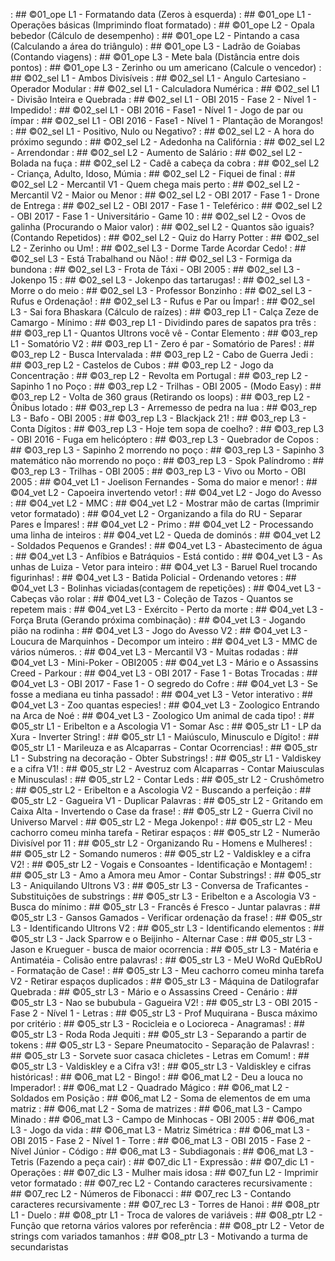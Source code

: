 [](../../1_fup/arcade/base/011/Readme.md) : ## ©01_ope L1 - Formatando data (Zeros à esquerda)
[](../../1_fup/arcade/base/000/Readme.md) : ## ©01_ope L1 - Operações básicas (Imprimindo float formatado)
[](../../1_fup/arcade/base/003/Readme.md) : ## ©01_ope L2 - Opala bebedor (Cálculo de desempenho)
[](../../1_fup/arcade/base/002/Readme.md) : ## ©01_ope L2 - Pintando a casa (Calculando a área do triângulo)
[](../../1_fup/arcade/base/005/Readme.md) : ## ©01_ope L3 - Ladrão de Goiabas (Contando viagens)
[](../../1_fup/arcade/base/004/Readme.md) : ## ©01_ope L3 - Mete bala (Distância entre dois pontos)
[](../../1_fup/arcade/base/006/Readme.md) : ## ©01_ope L3 - Zerinho ou um americano (Calcule o vencedor)
[](../../1_fup/arcade/base/025/Readme.md) : ## ©02_sel L1 - Ambos Divisíveis
[](../../1_fup/arcade/base/062/Readme.md) : ## ©02_sel L1 - Angulo Cartesiano - Operador Modular
[](../../1_fup/arcade/base/015/Readme.md) : ## ©02_sel L1 - Calculadora Numérica
[](../../1_fup/arcade/base/024/Readme.md) : ## ©02_sel L1 - Divisão Inteira e Quebrada
[](../../1_fup/arcade/base/151/Readme.md) : ## ©02_sel L1 - OBI 2015 - Fase 2 - Nível 1 - Impedido!
[](../../1_fup/arcade/base/156/Readme.md) : ## ©02_sel L1 - OBI 2016 - Fase1 - Nível 1 - Jogo de par ou ímpar
[](../../1_fup/arcade/base/155/Readme.md) : ## ©02_sel L1 - OBI 2016 - Fase1 - Nível 1 - Plantação de Morangos!
[](../../1_fup/arcade/base/026/Readme.md) : ## ©02_sel L1 - Positivo, Nulo ou Negativo?
[](../../1_fup/arcade/base/038/Readme.md) : ## ©02_sel L2 - A hora do próximo segundo
[](../../1_fup/arcade/base/027/Readme.md) : ## ©02_sel L2 - Adedonha na Califórnia
[](../../1_fup/arcade/base/018/Readme.md) : ## ©02_sel L2 - Arrendondar
[](../../1_fup/arcade/base/021/Readme.md) : ## ©02_sel L2 - Aumento de Salário
[](../../1_fup/arcade/base/032/Readme.md) : ## ©02_sel L2 - Bolada na fuça
[](../../1_fup/arcade/base/028/Readme.md) : ## ©02_sel L2 - Cadê a cabeça da cobra
[](../../1_fup/arcade/base/183/Readme.md) : ## ©02_sel L2 - Criança, Adulto, Idoso, Múmia
[](../../1_fup/arcade/base/031/Readme.md) : ## ©02_sel L2 - Fiquei de final
[](../../1_fup/arcade/base/030/Readme.md) : ## ©02_sel L2 - Mercantil V1 - Quem chega mais perto
[](../../1_fup/arcade/base/039/Readme.md) : ## ©02_sel L2 - Mercantil V2 - Maior ou Menor
[](../../1_fup/arcade/base/035/Readme.md) : ## ©02_sel L2 - OBI 2017 - Fase 1 - Drone de Entrega
[](../../1_fup/arcade/base/022/Readme.md) : ## ©02_sel L2 - OBI 2017 - Fase 1 - Teleférico
[](../../1_fup/arcade/base/019/Readme.md) : ## ©02_sel L2 - OBI 2017 - Fase 1 - Universitário - Game 10
[](../../1_fup/arcade/base/017/Readme.md) : ## ©02_sel L2 - Ovos de galinha (Procurando o Maior valor)
[](../../1_fup/arcade/base/014/Readme.md) : ## ©02_sel L2 - Quantos são iguais? (Contando Repetidos)
[](../../1_fup/arcade/base/029/Readme.md) : ## ©02_sel L2 - Quiz do Harry Potter
[](../../1_fup/arcade/base/020/Readme.md) : ## ©02_sel L2 - Zerinho ou Um!
[](../../1_fup/arcade/base/043/Readme.md) : ## ©02_sel L3 - Dorme Tarde Acordar Cedo!
[](../../1_fup/arcade/base/040/Readme.md) : ## ©02_sel L3 - Está Trabalhand ou Não!
[](../../1_fup/arcade/base/034/Readme.md) : ## ©02_sel L3 - Formiga da bundona
[](../../1_fup/arcade/base/157/Readme.md) : ## ©02_sel L3 - Frota de Táxi - OBI 2005
[](../../1_fup/arcade/base/037/Readme.md) : ## ©02_sel L3 - Jokenpo 15
[](../../1_fup/arcade/base/023/Readme.md) : ## ©02_sel L3 - Jokenpo das tartarugas!
[](../../1_fup/arcade/base/036/Readme.md) : ## ©02_sel L3 - Morre o do meio
[](../../1_fup/arcade/base/033/Readme.md) : ## ©02_sel L3 - Professor Bonzinho
[](../../1_fup/arcade/base/042/Readme.md) : ## ©02_sel L3 - Rufus e Ordenação!
[](../../1_fup/arcade/base/041/Readme.md) : ## ©02_sel L3 - Rufus e Par ou Ímpar!
[](../../1_fup/arcade/base/001/Readme.md) : ## ©02_sel L3 - Sai fora Bhaskara (Cálculo de raízes)
[](../../1_fup/arcade/base/056/Readme.md) : ## ©03_rep L1 - Calça Zeze de Camargo - Mínimo
[](../../1_fup/arcade/base/013/Readme.md) : ## ©03_rep L1 - Dividindo pares de sapatos pra três
[](../../1_fup/arcade/base/055/Readme.md) : ## ©03_rep L1 - Quantos Ultrons você vê - Contar Elemento
[](../../1_fup/arcade/base/044/Readme.md) : ## ©03_rep L1 - Somatório V2
[](../../1_fup/arcade/base/045/Readme.md) : ## ©03_rep L1 - Zero é par - Somatório de Pares!
[](../../1_fup/arcade/base/058/Readme.md) : ## ©03_rep L2 - Busca Intervalada
[](../../1_fup/arcade/base/048/Readme.md) : ## ©03_rep L2 - Cabo de Guerra Jedi
[](../../1_fup/arcade/base/050/Readme.md) : ## ©03_rep L2 - Castelos de Cubos
[](../../1_fup/arcade/base/046/Readme.md) : ## ©03_rep L2 - Jogo da Concentração
[](../../1_fup/arcade/base/057/Readme.md) : ## ©03_rep L2 - Revolta em Portugal
[](../../1_fup/arcade/base/049/Readme.md) : ## ©03_rep L2 - Sapinho 1 no Poço
[](../../1_fup/arcade/base/136/Readme.md) : ## ©03_rep L2 - Trilhas - OBI 2005 - (Modo Easy)
[](../../1_fup/arcade/base/016/Readme.md) : ## ©03_rep L2 - Volta de 360 graus (Retirando os loops)
[](../../1_fup/arcade/base/047/Readme.md) : ## ©03_rep L2 - Ônibus lotado
[](../../1_fup/arcade/base/051/Readme.md) : ## ©03_rep L3 - Arremesso de pedra na lua
[](../../1_fup/arcade/base/160/Readme.md) : ## ©03_rep L3 - Bafo - OBI 2005
[](../../1_fup/arcade/base/063/Readme.md) : ## ©03_rep L3 - Blackjack 21!
[](../../1_fup/arcade/base/064/Readme.md) : ## ©03_rep L3 - Conta Dígitos
[](../../1_fup/arcade/base/052/Readme.md) : ## ©03_rep L3 - Hoje tem sopa de coelho?
[](../../1_fup/arcade/base/053/Readme.md) : ## ©03_rep L3 - OBI 2016 - Fuga em helicóptero
[](../../1_fup/arcade/base/054/Readme.md) : ## ©03_rep L3 - Quebrador de Copos
[](../../1_fup/arcade/base/059/Readme.md) : ## ©03_rep L3 - Sapinho 2 morrendo no poço
[](../../1_fup/arcade/base/065/Readme.md) : ## ©03_rep L3 - Sapinho 3 matemático não morrendo no poço
[](../../1_fup/arcade/base/066/Readme.md) : ## ©03_rep L3 - Spok Palíndromo
[](../../1_fup/arcade/base/158/Readme.md) : ## ©03_rep L3 - Trilhas - OBI 2005
[](../../1_fup/arcade/base/161/Readme.md) : ## ©03_rep L3 - Vivo ou Morto - OBI 2005
[](../../1_fup/arcade/base/060/Readme.md) : ## ©04_vet L1 - Joelison Fernandes - Soma do maior e menor!
[](../../1_fup/arcade/base/061/Readme.md) : ## ©04_vet L2 - Capoeira invertendo vetor!
[](../../1_fup/arcade/base/078/Readme.md) : ## ©04_vet L2 - Jogo do Avesso
[](../../1_fup/arcade/base/091/Readme.md) : ## ©04_vet L2 - MMC
[](../../1_fup/arcade/base/101/Readme.md) : ## ©04_vet L2 - Mostrar mão de cartas (Imprimir vetor formatado)
[](../../1_fup/arcade/base/068/Readme.md) : ## ©04_vet L2 - Organizando a fila do RU - Separar Pares e Ímpares!
[](../../1_fup/arcade/base/090/Readme.md) : ## ©04_vet L2 - Primo
[](../../1_fup/arcade/base/186/Readme.md) : ## ©04_vet L2 - Processando uma linha de inteiros
[](../../1_fup/arcade/base/067/Readme.md) : ## ©04_vet L2 - Queda de dominós
[](../../1_fup/arcade/base/072/Readme.md) : ## ©04_vet L2 - Soldados Pequenos e Grandes!
[](../../1_fup/arcade/base/075/Readme.md) : ## ©04_vet L3 - Abastecimento de água
[](../../1_fup/arcade/base/083/Readme.md) : ## ©04_vet L3 - Anfíbios e Batráquios - Está contido
[](../../1_fup/arcade/base/082/Readme.md) : ## ©04_vet L3 - As unhas de Luiza - Vetor para inteiro
[](../../1_fup/arcade/base/080/Readme.md) : ## ©04_vet L3 - Baruel Ruel trocando figurinhas!
[](../../1_fup/arcade/base/073/Readme.md) : ## ©04_vet L3 - Batida Policial - Ordenando vetores
[](../../1_fup/arcade/base/010/Readme.md) : ## ©04_vet L3 - Bolinhas viciadas(contagem de repetições)
[](../../1_fup/arcade/base/070/Readme.md) : ## ©04_vet L3 - Cabeças vão rolar
[](../../1_fup/arcade/base/086/Readme.md) : ## ©04_vet L3 - Coleção de Tazos - Quantos se repetem mais
[](../../1_fup/arcade/base/085/Readme.md) : ## ©04_vet L3 - Exército - Perto da morte
[](../../1_fup/arcade/base/008/Readme.md) : ## ©04_vet L3 - Força Bruta (Gerando próxima combinação)
[](../../1_fup/arcade/base/100/Readme.md) : ## ©04_vet L3 - Jogando pião na rodinha
[](../../1_fup/arcade/base/079/Readme.md) : ## ©04_vet L3 - Jogo do Avesso V2
[](../../1_fup/arcade/base/081/Readme.md) : ## ©04_vet L3 - Loucura de Marquinhos - Decompor um inteiro
[](../../1_fup/arcade/base/139/Readme.md) : ## ©04_vet L3 - MMC de vários números.
[](../../1_fup/arcade/base/077/Readme.md) : ## ©04_vet L3 - Mercantil V3 - Muitas rodadas
[](../../1_fup/arcade/base/162/Readme.md) : ## ©04_vet L3 - Mini-Poker - OBI2005
[](../../1_fup/arcade/base/071/Readme.md) : ## ©04_vet L3 - Mário e o Assassins Creed - Parkour
[](../../1_fup/arcade/base/074/Readme.md) : ## ©04_vet L3 - OBI 2017 - Fase 1 - Botas Trocadas
[](../../1_fup/arcade/base/076/Readme.md) : ## ©04_vet L3 - OBI 2017 - Fase 1 - O segredo do Cofre
[](../../1_fup/arcade/base/088/Readme.md) : ## ©04_vet L3 - Se fosse a mediana eu tinha passado!
[](../../1_fup/arcade/base/185/Readme.md) : ## ©04_vet L3 - Vetor interativo
[](../../1_fup/arcade/base/069/Readme.md) : ## ©04_vet L3 - Zoo quantas especies!
[](../../1_fup/arcade/base/087/Readme.md) : ## ©04_vet L3 - Zoologico Entrando na Arca de Noé
[](../../1_fup/arcade/base/084/Readme.md) : ## ©04_vet L3 - Zoologico Um animal de cada tipo!
[](../../1_fup/arcade/base/173/Readme.md) : ## ©05_str L1 - Eribelton e a Ascologia V1 - Somar Asc
[](../../1_fup/arcade/base/092/Readme.md) : ## ©05_str L1 - LP da Xura - Inverter String!
[](../../1_fup/arcade/base/104/Readme.md) : ## ©05_str L1 - Maiúsculo, Minusculo e Dígito!
[](../../1_fup/arcade/base/177/Readme.md) : ## ©05_str L1 - Marileuza e as Alcaparras - Contar Ocorrencias!
[](../../1_fup/arcade/base/176/Readme.md) : ## ©05_str L1 - Substring na decoração - Obter Substrings!
[](../../1_fup/arcade/base/174/Readme.md) : ## ©05_str L1 - Valdiskey e a cifra V1!
[](../../1_fup/arcade/base/095/Readme.md) : ## ©05_str L2 - Avestruz com Alcaparras - Contar Maiusculas e Minusculas!
[](../../1_fup/arcade/base/096/Readme.md) : ## ©05_str L2 - Contar Leds
[](../../1_fup/arcade/base/126/Readme.md) : ## ©05_str L2 - Crushômetro
[](../../1_fup/arcade/base/109/Readme.md) : ## ©05_str L2 - Eribelton e a Ascologia V2 - Buscando a perfeição
[](../../1_fup/arcade/base/097/Readme.md) : ## ©05_str L2 - Gagueira V1 - Duplicar Palavras
[](../../1_fup/arcade/base/093/Readme.md) : ## ©05_str L2 - Gritando em Caixa Alta - Invertendo o Case da frase!
[](../../1_fup/arcade/base/180/Readme.md) : ## ©05_str L2 - Guerra Civil no Universo Marvel
[](../../1_fup/arcade/base/089/Readme.md) : ## ©05_str L2 - Mega Jokenpo!
[](../../1_fup/arcade/base/111/Readme.md) : ## ©05_str L2 - Meu cachorro comeu minha tarefa - Retirar espaços
[](../../1_fup/arcade/base/125/Readme.md) : ## ©05_str L2 - Numerão Divisível por 11
[](../../1_fup/arcade/base/110/Readme.md) : ## ©05_str L2 - Organizando Ru - Homens e Mulheres!
[](../../1_fup/arcade/base/181/Readme.md) : ## ©05_str L2 - Somando numeros
[](../../1_fup/arcade/base/106/Readme.md) : ## ©05_str L2 - Valdiskley e a cifra V2!
[](../../1_fup/arcade/base/094/Readme.md) : ## ©05_str L2 - Vogais e Consoantes - Identificação e Montagem!
[](../../1_fup/arcade/base/127/Readme.md) : ## ©05_str L3 - Amo a Amora meu Amor - Contar Substrings!
[](../../1_fup/arcade/base/118/Readme.md) : ## ©05_str L3 - Aniquilando Ultrons V3
[](../../1_fup/arcade/base/124/Readme.md) : ## ©05_str L3 - Conversa de Traficantes - Substituições de substrings
[](../../1_fup/arcade/base/113/Readme.md) : ## ©05_str L3 - Eribelton e a Ascologia V3 - Busca do mínimo
[](../../1_fup/arcade/base/099/Readme.md) : ## ©05_str L3 - Francês é Fresco - Juntar palavras
[](../../1_fup/arcade/base/120/Readme.md) : ## ©05_str L3 - Gansos Gamados - Verificar ordenação da frase!
[](../../1_fup/arcade/base/117/Readme.md) : ## ©05_str L3 - Identificando Ultrons V2
[](../../1_fup/arcade/base/108/Readme.md) : ## ©05_str L3 - Identificando elementos
[](../../1_fup/arcade/base/178/Readme.md) : ## ©05_str L3 - Jack Sparrow e o Beijinho - Alternar Case
[](../../1_fup/arcade/base/098/Readme.md) : ## ©05_str L3 - Jason e Krueguer - busca de maior ocorrencia
[](../../1_fup/arcade/base/119/Readme.md) : ## ©05_str L3 - Matéria e Antimatéia - Colisão entre palavras!
[](../../1_fup/arcade/base/114/Readme.md) : ## ©05_str L3 - MeU WoRd QuEbRoU - Formatação de Case!
[](../../1_fup/arcade/base/102/Readme.md) : ## ©05_str L3 - Meu cachorro comeu minha tarefa V2 - Retirar espaços duplicados
[](../../1_fup/arcade/base/115/Readme.md) : ## ©05_str L3 - Máquina de Datilografar Quebrada
[](../../1_fup/arcade/base/121/Readme.md) : ## ©05_str L3 - Mário e o Assassins Creed - Cenário
[](../../1_fup/arcade/base/122/Readme.md) : ## ©05_str L3 - Nao se bububula - Gagueira V2!
[](../../1_fup/arcade/base/152/Readme.md) : ## ©05_str L3 - OBI 2015 - Fase 2 - Nível 1 - Letras
[](../../1_fup/arcade/base/179/Readme.md) : ## ©05_str L3 - Prof Muquirana - Busca máximo por critério
[](../../1_fup/arcade/base/112/Readme.md) : ## ©05_str L3 - Rocicleia e o Locioreca - Anagramas!
[](../../1_fup/arcade/base/116/Readme.md) : ## ©05_str L3 - Roda Roda Jequiti
[](../../1_fup/arcade/base/175/Readme.md) : ## ©05_str L3 - Separando a partir de tokens
[](../../1_fup/arcade/base/103/Readme.md) : ## ©05_str L3 - Separe Pneumatocito - Separação de Palavras!
[](../../1_fup/arcade/base/123/Readme.md) : ## ©05_str L3 - Sorvete suor casaca chicletes - Letras em Comum!
[](../../1_fup/arcade/base/107/Readme.md) : ## ©05_str L3 - Valdiskley e a Cifra v3!
[](../../1_fup/arcade/base/105/Readme.md) : ## ©05_str L3 - Valdiskley e cifras históricas!
[](../../1_fup/arcade/base/130/Readme.md) : ## ©06_mat L2 - Bingo!
[](../../1_fup/arcade/base/012/Readme.md) : ## ©06_mat L2 - Deu a louca no Imperador!
[](../../1_fup/arcade/base/134/Readme.md) : ## ©06_mat L2 - Quadrado Mágico
[](../../1_fup/arcade/base/133/Readme.md) : ## ©06_mat L2 - Soldados em Posição
[](../../1_fup/arcade/base/128/Readme.md) : ## ©06_mat L2 - Soma de elementos de em uma matriz
[](../../1_fup/arcade/base/150/Readme.md) : ## ©06_mat L2 - Soma de matrizes
[](../../1_fup/arcade/base/129/Readme.md) : ## ©06_mat L3 - Campo Minado
[](../../1_fup/arcade/base/159/Readme.md) : ## ©06_mat L3 - Campo de Minhocas - OBI 2005
[](../../1_fup/arcade/base/135/Readme.md) : ## ©06_mat L3 - Jogo da vida
[](../../1_fup/arcade/base/131/Readme.md) : ## ©06_mat L3 - Matriz Simétrica
[](../../1_fup/arcade/base/153/Readme.md) : ## ©06_mat L3 - OBI 2015 - Fase 2 - Nível 1 - Torre
[](../../1_fup/arcade/base/154/Readme.md) : ## ©06_mat L3 - OBI 2015 - Fase 2 - Nível Júnior - Código
[](../../1_fup/arcade/base/132/Readme.md) : ## ©06_mat L3 - Subdiagonais
[](../../1_fup/arcade/base/007/Readme.md) : ## ©06_mat L3 - Tetris (Fazendo a peça cair)
[](../../1_fup/arcade/base/148/Readme.md) : ## ©07_dic L1 - Expressão
[](../../1_fup/arcade/base/149/Readme.md) : ## ©07_dic L1 - Operações
[](../../1_fup/arcade/base/182/Readme.md) : ## ©07_dic L3 - Mulher mais idosa
[](../../1_fup/arcade/base/009/Readme.md) : ## ©07_fun L2 - Imprimir vetor formatado
[](../../1_fup/arcade/base/145/Readme.md) : ## ©07_rec L2 - Contando caracteres recursivamente
[](../../1_fup/arcade/base/141/Readme.md) : ## ©07_rec L2 - Números de Fibonacci
[](../../1_fup/arcade/base/140/Readme.md) : ## ©07_rec L3 - Contando caracteres recursivamente
[](../../1_fup/arcade/base/146/Readme.md) : ## ©07_rec L3 - Torres de Hanoi
[](../../1_fup/arcade/base/147/Readme.md) : ## ©08_ptr L1 - Duelo
[](../../1_fup/arcade/base/143/Readme.md) : ## ©08_ptr L1 - Troca de valores de variáveis
[](../../1_fup/arcade/base/144/Readme.md) : ## ©08_ptr L2 - Função que retorna vários valores por referência
[](../../1_fup/arcade/base/142/Readme.md) : ## ©08_ptr L2 - Vetor de strings com variados tamanhos
[](../../1_fup/arcade/base/184/Readme.md) : ## ©08_ptr L3 - Motivando a turma de secundaristas

